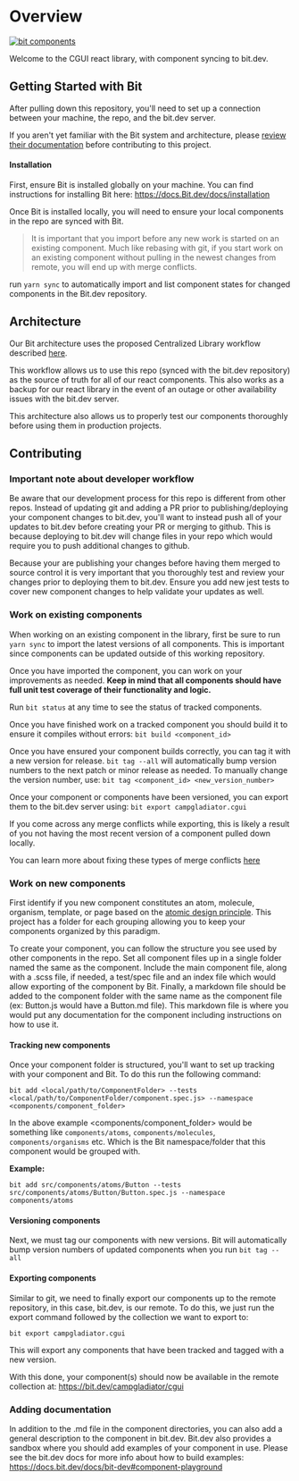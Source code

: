 # Overview
[![bit components](https://img.shields.io/badge/dynamic/json.svg?color=6e3991&label=bit%20components&query=payload.totalComponents&url=https%3A%2F%2Fapi.bit.dev%2Fscope%2Fcampgladiator%2Fcgui)](https://bit.dev/campgladiator/cgui)

Welcome to the CGUI react library, with component syncing to bit.dev.

## Getting Started with Bit

After pulling down this repository, you'll need to set up a connection between your machine, the repo, and the bit.dev server.

If you aren't yet familiar with the Bit system and architecture, please [review their documentation](https://docs.bit.dev/docs/quick-start) before contributing to this project.

#### Installation

First, ensure Bit is installed globally on your machine. You can find instructions for installing Bit here: https://docs.Bit.dev/docs/installation

Once Bit is installed locally, you will need to ensure your local components in the repo are synced with Bit.

> It is important that you import before any new work is started on an existing component. Much like rebasing with git, if you start work on an existing component without pulling in the newest changes from remote, you will end up with merge conflicts.

run `yarn sync` to automatically import and list component states for changed components in the Bit.dev repository.

## Architecture
Our Bit architecture uses the proposed Centralized Library workflow described [here](https://docs.bit.dev/docs/workflows/centralized).

This workflow allows us to use this repo (synced with the bit.dev repository) as the source of truth for all of our react components. This also works as a backup for our react library in the event of an outage or other availability issues with the bit.dev server.

This architecture also allows us to properly test our components thoroughly before using them in production projects.

## Contributing

### Important note about developer workflow
Be aware that our development process for this repo is different from other repos. Instead of updating git and adding a PR prior to publishing/deploying your component changes to bit.dev, you'll want to instead push all of your updates to bit.dev before creating your PR or merging to github. This is because deploying to bit.dev will change files in your repo which would require you to push additional changes to github.

Because your are publishing your changes before having them merged to source control it is very important that you thoroughly test and review your changes prior to deploying them to bit.dev. Ensure you add new jest tests to cover new component changes to help validate your updates as well.

### Work on existing components
When working on an existing component in the library, first be sure to run `yarn sync` to import the latest versions of all components. This is important since components can be updated outside of this working repository.

Once you have imported the component, you can work on your improvements as needed. **Keep in mind that all components should have full unit test coverage of their functionality and logic.**

Run `bit status` at any time to see the status of tracked components.

Once you have finished work on a tracked component you should build it to ensure it compiles without errors: `bit build <component_id>`

Once you have ensured your component builds correctly, you can tag it with a new version for release. `bit tag --all` will automatically bump version numbers to the next patch or minor release as needed. To manually change the version number, use: `bit tag <component_id> <new_version_number>`

Once your component or components have been versioned, you can export them to the bit.dev server using: `bit export campgladiator.cgui`

If you come across any merge conflicts while exporting, this is likely a result of you not having the most recent version of a component pulled down locally.

You can learn more about fixing these types of merge conflicts [here](https://docs.bit.dev/docs/sourcing-components#merge-remote-conflicts)

### Work on new components
First identify if you new component constitutes an atom, molecule, organism, template, or page based on the [atomic design principle](https://bradfrost.com/blog/post/atomic-web-design/). This project has a folder for each grouping allowing you to keep your components organized by this paradigm.

To create your component, you can follow the structure you see used by other components in the repo. Set all component files up in a single folder named the same as the component. Include the main component file, along with a .scss file, if needed, a test/spec file and an index file which would allow exporting of the component by Bit. Finally, a markdown file should be added to the component folder with the same name as the component file (ex: Button.js would have a Button.md file). This markdown file is where you would put any documentation for the component including instructions on how to use it.

#### Tracking new components
Once your component folder is structured, you'll want to set up tracking with your component and Bit. To do this run the following command:
```
bit add <local/path/to/ComponentFolder> --tests <local/path/to/ComponentFolder/component.spec.js> --namespace <components/component_folder>
```

In the above example <components/component_folder> would be something like `components/atoms`, `components/molecules`, `components/organisms` etc. Which is the Bit namespace/folder that this component would be grouped with.

**Example:**
```
bit add src/components/atoms/Button --tests src/components/atoms/Button/Button.spec.js --namespace components/atoms
```

#### Versioning components
Next, we must tag our components with new versions. Bit will automatically bump version numbers of updated components when you run `bit tag --all`

#### Exporting components
Similar to git, we need to finally export our components up to the remote repository, in this case, bit.dev, is our remote. To do this, we just run the export command followed by the collection we want to export to:

```
bit export campgladiator.cgui
```

This will export any components that have been tracked and tagged with a new version.

With this done, your component(s) should now be available in the remote collection at: https://bit.dev/campgladiator/cgui

### Adding documentation
In addition to the .md file in the component directories, you can also add a general description to the component in bit.dev. Bit.dev also provides a sandbox where you should add examples of your component in use. Please see the bit.dev docs for more info about how to build examples: https://docs.bit.dev/docs/bit-dev#component-playground
